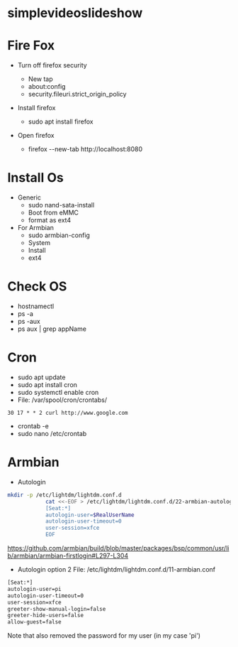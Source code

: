 # simplevideoslideshow

# Fire Fox
- Turn off firefox security
  - New tap
  - about:config
  - security.fileuri.strict_origin_policy

- Install firefox
  - sudo apt install firefox

- Open firefox
  - firefox --new-tab http://localhost:8080


# Install Os
- Generic
  - sudo nand-sata-install
  - Boot from eMMC
  - format as ext4
- For Armbian
  - sudo armbian-config
  - System
  - Install
  - ext4

# Check OS
- hostnamectl
- ps -a
- ps -aux
- ps aux | grep appName

# Cron
- sudo apt update
- sudo apt install cron
- sudo systemctl enable cron
- File: /var/spool/cron/crontabs/
```cron
30 17 * * 2 curl http://www.google.com
```

- crontab -e
- sudo nano /etc/crontab

# Armbian 
- Autologin
```sh
mkdir -p /etc/lightdm/lightdm.conf.d
			cat <<-EOF > /etc/lightdm/lightdm.conf.d/22-armbian-autologin.conf
			[Seat:*]
			autologin-user=$RealUserName
			autologin-user-timeout=0
			user-session=xfce
			EOF
```
https://github.com/armbian/build/blob/master/packages/bsp/common/usr/lib/armbian/armbian-firstlogin#L297-L304

- Autologin option 2
File: /etc/lightdm/lightdm.conf.d/11-armbian.conf
```sh
[Seat:*]
autologin-user=pi
autologin-user-timeout=0
user-session=xfce
greeter-show-manual-login=false
greeter-hide-users=false
allow-guest=false
```
Note that also removed the password for my user (in my case 'pi')
